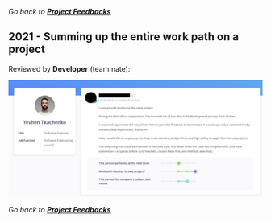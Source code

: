 *Go back to [**Project Feedbacks**](../../../README.md#project-feedbacks)*

## 2021 - Summing up the entire work path on a project

Reviewed by **Developer** (teammate):

![picture](../../pictures/feedbacks/2021-Jan-Simple-Project-Feedback-from-Dev.PNG)

*Go back to [**Project Feedbacks**](../../../README.md#project-feedbacks)*